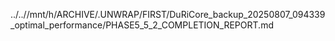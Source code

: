 ../..//mnt/h/ARCHIVE/.UNWRAP/FIRST/DuRiCore_backup_20250807_094339_optimal_performance/PHASE5_5_2_COMPLETION_REPORT.md